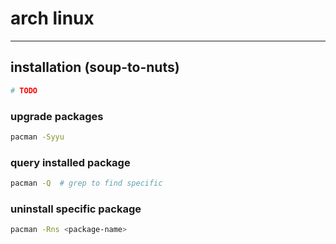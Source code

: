 # arch linux

---

## installation (soup-to-nuts)
```bash
# TODO
```

### upgrade packages
```bash
pacman -Syyu
```

### query installed package
```bash
pacman -Q  # grep to find specific
```

### uninstall specific package
```bash
pacman -Rns <package-name>
```
